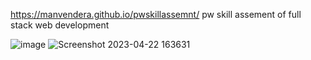 https://manvendera.github.io/pwskillassemnt/
pw skill assement of full stack web development

![image](https://user-images.githubusercontent.com/120110556/233780634-db2b71c6-ced8-4eec-a66c-83ba8bc5c84c.png)
![Screenshot 2023-04-22 163631](https://user-images.githubusercontent.com/120110556/233780687-81688db9-d3dc-4763-837d-5858dd3538fe.png)
